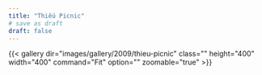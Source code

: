 ```yaml
---
title: "Thiếu Picnic"
# save as draft
draft: false
---
```


{{< gallery dir="images/gallery/2009/thieu-picnic" class="" height="400" width="400" command="Fit" option="" zoomable="true" >}}
